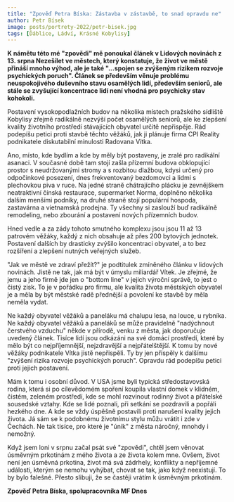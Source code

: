 ```yaml
---
title: "Zpověď Petra Bíska: Zástavba v zástavbě, to snad opravdu ne"
author: Petr Bísek
image: posts/portrety-2022/petr-bisek.jpg
tags: [Ďáblice, Ládví, Krásné Kobylisy]
---
```


**K námětu této mé "zpovědi" mě ponoukal článek v Lidových novinách z 13. srpna Nezešílet ve městech, který konstatuje, že život ve městě přináší mnoho výhod, ale je také "...spojen se zvýšeným rizikem rozvoje psychických poruch". Článek se především věnuje problému neuspokojivého duševního stavu osamělých lidí, především seniorů, ale stále se zvyšující koncentrace lidí není vhodná pro psychicky stav kohokoli.**

Postavení vysokopodlažních budov na několika místech pražského sídliště Kobylisy zřejmě radikálně nezvýší počet osamělých seniorů, ale ke zlepšení kvality životního prostředí stávajících obyvatel určitě nepřispěje. Rád podepíšu petici proti stavbě těchto věžáků, jak ji plánuje firma CPI Reality podnikatele diskutabilní minulosti Radovana Vítka.

Ano, místo, kde bydlím a kde by měly být postaveny, je zralé pro radikální asanaci. V současné době tam stojí zašla přízemní budova obklopující prostor s neudržovanými stromy a s rozbitou dlažbou, kdysi určený pro odpočinkové posezení, dnes frekventovaný bezdomovci a lidmi s plechovkou piva v ruce. Na jedné straně chátrajícího plácku je zevnějškem neatraktivní čínská restaurace, supermarket Norma, doplněno několika dalším menšími podniky, na druhé straně stojí populární hospoda, zastavárna a vietnamská prodejna. Ty všechny si zaslouží buď radikálně remodeling, nebo zbourání a postavení nových přízemních budov.

Hned vedle a za zády tohoto smutného komplexu jsou jsou 11 až 13 patrovém věžáky, každý z nich obsahuje až přes 200 bytových jednotek. Postavení dalších by drasticky zvýšilo koncentraci obyvatel, a to bez rozšíření a zlepšení nutných veřejných služeb. 

"Jak ve městě ve zdraví přežít?" je podtitulek zmíněného článku v lidových novinách. Jistě ne tak, jak má být v úmyslu miliardář Vítek. Je zřejmé, že jemu a jeho firmě jde jen o "bottom line" v jejich výroční správě, to jest o čistý zisk. To je v pořádku pro firmu, ale kvalita života městských obyvatel je a měla by být městské radě přednější  a povolení ke stavbě by měla neměla vydat. 

Ne každý obyvatel věžáků a paneláku má chalupu lesa, na louce, u rybníka. Ne každý obyvatel věžáků a paneláků se může pravidelně "nadýchnout čerstvého vzduchu" někde v přírodě, venku z města, jak doporučuje uvedený článek. Tisíce lidí jsou odkázáni na své domácí prostředí, které by mělo být co nejpříjemnější, nejzdravější a nejpřátelštější. K tomu by nové věžáky podnikatele Vítka jistě nepřispěli. Ty by jen přispěly k dalšímu "zvýšení rizika rozvoje psychických poruch". Opravdu rád podepíšu petici proti jejich postavení. 

Mám k tomu i osobní důvod. V USA jsme byli typická středostavovská rodina, která si po cílevědomém spoření koupila vlastní domek v klidném, čistém, zeleném prostředí, kde se mohl rozvinout rodinný život a přátelské sousedské vztahy. Kde se lidé poznali, při setkání se pozdravili a popřáli hezkého dne. A kde se vždy úspěšně postavili proti narušení kvality jejich života. Já sám se k podobnému životnímu stylu můžu vrátit i zde v Čechách. Ne tak tisíce, pro které je "únik" z města náročný, mnohdy i nemožný. 

Když jsem loni v srpnu začal psát své "zpovědi", chtěl jsem věnovat úsměvným prkotinám z mého života a ze života kolem mne. Ovšem, život není jen úsměvná prkotina, život má svá zádrhely, konflikty a nepříjemné události, kterým se nemohu vyhýbat, chovat se tak, jako když neexistují. To by bylo falešné. Přesto slibuji, že se častěji vrátím k úsměvným prkotinám. 

**Zpověď Petra Bíska, spolupracovníka MF Dnes**
